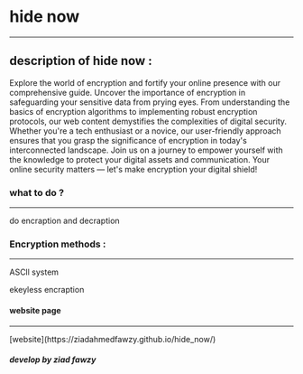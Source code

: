 <h1>hide now</h1>
<hr>
<h2>description of hide now : </h2>
<p>Explore the world of encryption and fortify your online presence with our comprehensive guide. Uncover the importance of encryption in
  safeguarding your sensitive data from prying eyes. From understanding the basics of encryption algorithms to implementing robust encryption protocols, our web content demystifies the 
  complexities of digital security. Whether you're a tech enthusiast or a novice, our user-friendly approach ensures that you grasp the significance of encryption in today's interconnected 
  landscape. Join us on a journey to empower yourself with the
  knowledge to protect your digital assets and communication. Your online security matters — let's make encryption your digital shield!</p>

<h3>what to do ?</h3>
<hr>
<p>do encraption and decraption</p>

<h3>Encryption methods :</h3>
<hr>
<p>ASCll system</p>
<p>ekeyless encraption</p>

<h4>website page</h4>
<hr>
[website](https://ziadahmedfawzy.github.io/hide_now/)

<h5>develop by <i>ziad fawzy</i></h5>
